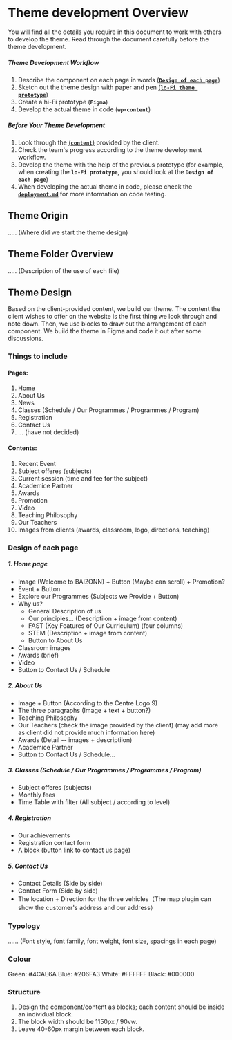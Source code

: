 # Theme development Overview
You will find all the details you require in this document to work with others to develop the theme. Read through the document carefully before the theme development.

##### Theme Development Workflow
1. Describe the component on each page in words [(**`Design of each page`**)](#design-of-each-page)
2. Sketch out the theme design with paper and pen [(**`lo-Fi theme prototype`**)](https://github.com/Tianyi2/2023_SP51_CMS_GroupB/tree/main/lo-Fi%20theme%20prototype)
3. Create a hi-Fi prototype (**`Figma`**)
4. Develop the actual theme in code (**`wp-content`**)

#####  Before Your Theme Development
1. Look through the [(**`content`**)](https://github.com/Tianyi2/2023_SP51_CMS_GroupB/tree/main/A01%20Content%20for%20Students) provided by the client.
2. Check the team's progress according to the theme development workflow.
3. Develop the theme with the help of the previous prototype (for example, when creating the **`lo-Fi prototype`**, you should look at the **`Design of each page`**)
4. When developing the actual theme in code, please check the [**`deployment.md`**](https://github.com/Tianyi2/2023_SP51_CMS_GroupB/blob/main/deployment.md) for more information on code testing. 


## Theme Origin
..... (Where did we start the theme design)


## Theme Folder Overview
..... (Description of the use of each file)


## Theme Design
Based on the client-provided content, we build our theme. The content the client wishes to offer on the website is the first thing we look through and note down. Then, we use blocks to draw out the arrangement of each component. We build the theme in Figma and code it out after some discussions.


### Things to include
#### Pages: 
1. Home 
2. About Us
3. News 
4. Classes (Schedule / Our Programmes / Programmes / Program)
5. Registration 
6. Contact Us
7. ... (have not decided)

#### Contents: 
1. Recent Event
2. Subject offeres (subjects)
3. Current session (time and fee for the subject)
4. Academice Partner
5. Awards
6. Promotion
7. Video
8. Teaching Philosophy
9. Our Teachers
10. Images from clients (awards, classroom, logo, directions, teaching)


### Design of each page
##### 1. Home page
  - Image (Welcome to BAIZONN) + Button (Maybe can scroll) + Promotion?
  - Event + Button
  - Explore our Programmes (Subjects we Provide + Button)
  - Why us?
    - General Description of us
    - Our principles… (Descriptiion + image from content)
    - FAST (Key Features of Our Curriculum) (four columns)
    - STEM (Description + image from content)
    - Button to About Us
  - Classroom images
  - Awards (brief)
  - Video
  - Button to Contact Us / Schedule

##### 2. About Us
  - Image + Button (According to the Centre Logo 9) 
  - The three paragraphs (Image + text + button?)
  - Teaching Philosophy
  - Our Teachers (check the image provided by the client) (may add more as client did not provide much information here)
  - Awards (Detail -- images + descriptiion)
  - Academice Partner
  - Button to Contact Us / Schedule…

##### 3. Classes (Schedule / Our Programmes / Programmes / Program)
  - Subject offeres (subjects)
  - Monthly fees
  - Time Table with filter (All subject / according to level)

##### 4. Registration
  - Our achievements
  - Registration contact form
  - A block (button link to contact us page)

##### 5. Contact Us
  - Contact Details (Side by side)
  - Contact Form (Side by side)
  - The location + Direction for the three vehicles（The map plugin can show the customer's address and our address）


### Typology
...... (Font style, font family, font weight, font size, spacings in each page)


### Colour
Green: #4CAE6A
Blue: #206FA3
White: #FFFFFF
Black: #000000


### Structure
1. Design the component/content as blocks; each content should be inside an individual block.
2. The block width should be 1150px / 90vw.
3. Leave 40-60px margin between each block.


